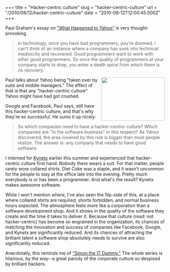 +++
title = "Hacker-centric culture"
slug = "hacker-centric-culture"
url = "/2010/08/12/hacker-centric-culture"
date = "2010-08-12T12:00:45.000Z"
+++

Paul Graham's essay on <a href="http://www.paulgraham.com/yahoo.html">"What Happened to Yahoo"</a> is very thought-provoking.
<blockquote>In technology, once you have bad programmers, you're doomed. I can't think of an instance where a company has sunk into technical mediocrity and recovered. Good programmers want to work with other good programmers. So once the quality of programmers at your company starts to drop, you enter a death spiral from which there is no recovery.</blockquote>
<a href="http://www.dontbeadummy.org/"><img style="float: right;" title="Simon the IT Dummy" src="https://scnay-images.s3.amazonaws.com/globalconstant/simon_it_dummy.png" alt="" width="200" height="137" /></a>Paul talks about Yahoo being "taken over by suits and middle managers." The effect of that is that any "hacker-centric culture" Yahoo might have had got crushed.

Google and Facebook, Paul says, still have this hacker-centric culture, and that's why they're so successful. He sums it up nicely:
<blockquote>So which companies need to have a hacker-centric culture? Which companies are "in the software business" in this respect? As Yahoo discovered, the area covered by this rule is bigger than most people realize. The answer is: any company that needs to have good software.</blockquote>
I interned for <a href="http://www.kynetx.com/">Kynetx</a> earlier this summer and experienced that hacker-centric culture first hand. Nobody there wears a suit. For that matter, people rarely wore collared shirts. Diet Coke was a staple, and it wasn't uncommon for the people to stay at the office late into the evening. Pretty much everybody is or has been a programmer. And what's the result? Kynetx makes awesome software.

While I won't mention where, I've also seen the flip-side of this, at a place where collared shirts are required, shorts forbidden, and normal business hours expected. The atmosphere feels more like a corporation than a software development shop. And it shows in the quality of the software they create and the time it takes to deliver it. Because that culture (read: not hacker-centric) has become so engrained in the organization, its chances of matching the innovation and success of companies like Facebook, Google, and Kynetx are significantly reduced. And its chances of attracting the brilliant talent a software shop absolutely needs to survive are also significantly reduced.

Anecdotally, this reminds me of <a href="http://www.youtube.com/watch?v=-_SAfFcfwo0">"Simon the IT Dummy."</a> The whole series is hilarious, by the way--a great parody of the corporate culture so despised by brilliant hackers.